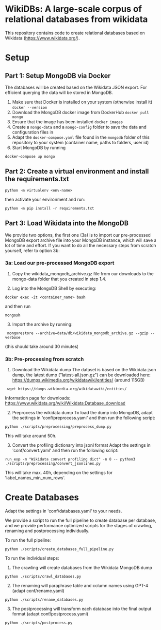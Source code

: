 # WikiDBs: A large-scale corpus of relational databases from wikidata 

This repository contains code to create relational databases based on Wikidata (https://www.wikidata.org/).

# Setup

## Part 1: Setup MongoDB via Docker

The databases will be created based on the Wikidata JSON export. For efficient querying the data will be stored in MongoDB.

1. Make sure that Docker is installed on your system (otherwise install it)
`docker --version`
2. Download the MongoDB docker image from DockerHub
`docker pull mongo`
3. Ensure that the image has been installed
`docker images`
4. Create a `mongo-data` and a `mongo-config` folder to save the data and configuration files in
5. Adapt the `docker-compose.yaml` file found in the `mongodb` folder of this repository to your system (container name, paths to folders, user id)
6. Start MongoDB by running

```
docker-compose up mongo
```

## Part 2: Create a virtual environment and install the requirements.txt

```
python -m virtualenv <env-name>
```

then activate your environment and run:

```
python -m pip install -r requirements.txt
```

## Part 3: Load Wikidata into the MongoDB

We provide two options, the first one (3a) is to import our pre-processed MongoDB export archive file into your MongoDB instance, which will save a lot of time and effort. If you want to do all the necessary steps from scratch yourself, refer to option 3b:

### 3a: Load our pre-processed MongoDB export

1. Copy the wikidata_mongodb_archive.gz file from our downloads to the mongo-data folder that you created in step 1.4.

2. Log into the MongoDB Shell by executing:

```
docker exec -it <container_name> bash
```

and then run 

```
mongosh
```

3. Import the archive by running:

```
 mongorestore --archive=data/db/wikidata_mongodb_archive.gz --gzip --verbose
```

(this should take around 30 minutes)


### 3b: Pre-processing from scratch

1. Download the Wikidata dump
The dataset is based on the Wikidata json dump, the latest dump ("latest-all.json.gz") can be downloaded here: https://dumps.wikimedia.org/wikidatawiki/entities/ (around 115GB)

```
 wget https://dumps.wikimedia.org/wikidatawiki/entities/ 
```

Information page for downloads:
https://www.wikidata.org/wiki/Wikidata:Database_download


2. Preprocess the wikidata dump
To load the dump into MongoDB, adapt the settings in 'conf/preprocess.yaml' and then run the following script:

```
python ./scripts/preprocessing/preprocess_dump.py
```

This will take around 50h.

3. Convert the profiling dictionary into jsonl format
Adapt the settings in 'conf/convert.yaml' and then run the following script:

```
run_exp -m "Wikidata convert profiling dict" -n 0 -- python3 ./scripts/preprocessing/convert_jsonlines.py
```

This will take max. 40h, depending on the settings for 'label_names_min_num_rows'.

# Create Databases

Adapt the settings in 'conf/databases.yaml' to your needs.

We provide a script to run the full pipeline to create database per database, and we provide performance optimized scripts for the stages of crawling, renaming and postprocessing individually.

To run the full pipeline: 

```
python ./scripts/create_databases_full_pipeline.py
```

To run the individual steps:

1. The crawling will create databases from the Wikidata MongoDB dump 
```
python ./scripts/crawl_databases.py
```

2. The renaming will paraphrase table and column names using GPT-4 (adapt conf/rename.yaml)
```
python ./scripts/rename_databases.py
```

3. The postprocessing will transform each database into the final output format (adapt conf/postprocess.yaml)
```
python ./scripts/postprocess.py
```
